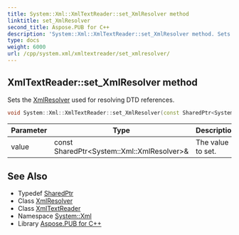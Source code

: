 ```yaml
---
title: System::Xml::XmlTextReader::set_XmlResolver method
linktitle: set_XmlResolver
second_title: Aspose.PUB for C++
description: 'System::Xml::XmlTextReader::set_XmlResolver method. Sets the XmlResolver used for resolving DTD references in C++.'
type: docs
weight: 6000
url: /cpp/system.xml/xmltextreader/set_xmlresolver/
---
```

## XmlTextReader::set_XmlResolver method


Sets the [XmlResolver](../../xmlresolver/) used for resolving DTD references.

```cpp
void System::Xml::XmlTextReader::set_XmlResolver(const SharedPtr<System::Xml::XmlResolver> &value)
```


| Parameter | Type | Description |
| --- | --- | --- |
| value | const SharedPtr\<System::Xml::XmlResolver\>\& | The value to set. |

## See Also

* Typedef [SharedPtr](../../../system/sharedptr/)
* Class [XmlResolver](../../xmlresolver/)
* Class [XmlTextReader](../)
* Namespace [System::Xml](../../)
* Library [Aspose.PUB for C++](../../../)
